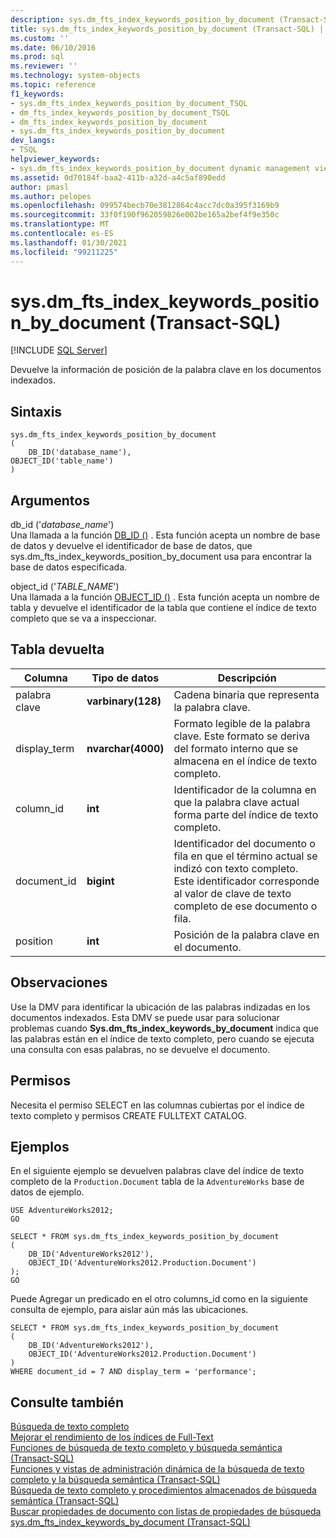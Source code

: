 ```yaml
---
description: sys.dm_fts_index_keywords_position_by_document (Transact-SQL)
title: sys.dm_fts_index_keywords_position_by_document (Transact-SQL) | Microsoft Docs
ms.custom: ''
ms.date: 06/10/2016
ms.prod: sql
ms.reviewer: ''
ms.technology: system-objects
ms.topic: reference
f1_keywords:
- sys.dm_fts_index_keywords_position_by_document_TSQL
- dm_fts_index_keywords_position_by_document_TSQL
- dm_fts_index_keywords_position_by_document
- sys.dm_fts_index_keywords_position_by_document
dev_langs:
- TSQL
helpviewer_keywords:
- sys.dm_fts_index_keywords_position_by_document dynamic management view
ms.assetid: 0d70184f-baa2-411b-a32d-a4c5af890edd
author: pmasl
ms.author: pelopes
ms.openlocfilehash: 099574becb70e3812864c4acc7dc0a395f3169b9
ms.sourcegitcommit: 33f0f190f962059826e002be165a2bef4f9e350c
ms.translationtype: MT
ms.contentlocale: es-ES
ms.lasthandoff: 01/30/2021
ms.locfileid: "99211225"
---
```

# <a name="sysdm_fts_index_keywords_position_by_document-transact-sql"></a>sys.dm_fts_index_keywords_position_by_document (Transact-SQL)
[!INCLUDE [SQL Server](../../includes/applies-to-version/sqlserver.md)]

  Devuelve la información de posición de la palabra clave en los documentos indexados.  
  
## <a name="syntax"></a>Sintaxis  
  
```  
sys.dm_fts_index_keywords_position_by_document  
(   
    DB_ID('database_name'),   
OBJECT_ID('table_name')   
)  
```  
  
## <a name="arguments"></a>Argumentos  
 db_id ('*database_name*')  
 Una llamada a la función [DB_ID ()](../../t-sql/functions/db-id-transact-sql.md) . Esta función acepta un nombre de base de datos y devuelve el identificador de base de datos, que sys.dm_fts_index_keywords_position_by_document usa para encontrar la base de datos especificada.  
  
 object_id ('*TABLE_NAME*')  
 Una llamada a la función [OBJECT_ID ()](../../t-sql/functions/object-id-transact-sql.md) . Esta función acepta un nombre de tabla y devuelve el identificador de la tabla que contiene el índice de texto completo que se va a inspeccionar.  
  
## <a name="table-returned"></a>Tabla devuelta  
  
|Columna|Tipo de datos|Descripción|  
|------------|---------------|-----------------|  
|palabra clave|**varbinary(128)**|Cadena binaria que representa la palabra clave.|  
|display_term|**nvarchar(4000)**|Formato legible de la palabra clave. Este formato se deriva del formato interno que se almacena en el índice de texto completo.|  
|column_id|**int**|Identificador de la columna en que la palabra clave actual forma parte del índice de texto completo.|  
|document_id|**bigint**|Identificador del documento o fila en que el término actual se indizó con texto completo. Este identificador corresponde al valor de clave de texto completo de ese documento o fila.|  
|position|**int**|Posición de la palabra clave en el documento.|  
  
## <a name="remarks"></a>Observaciones  
 Use la DMV para identificar la ubicación de las palabras indizadas en los documentos indexados. Esta DMV se puede usar para solucionar problemas cuando **Sys.dm_fts_index_keywords_by_document** indica que las palabras están en el índice de texto completo, pero cuando se ejecuta una consulta con esas palabras, no se devuelve el documento.  
  
## <a name="permissions"></a>Permisos  
 Necesita el permiso SELECT en las columnas cubiertas por el índice de texto completo y permisos CREATE FULLTEXT CATALOG.  
  
## <a name="examples"></a>Ejemplos  
 En el siguiente ejemplo se devuelven palabras clave del índice de texto completo de la `Production.Document` tabla de la `AdventureWorks` base de datos de ejemplo.  
  
```  
USE AdventureWorks2012;  
GO   
  
SELECT * FROM sys.dm_fts_index_keywords_position_by_document  
(   
    DB_ID('AdventureWorks2012'),  
    OBJECT_ID('AdventureWorks2012.Production.Document')   
);   
GO  
```  
  
 Puede Agregar un predicado en el otro columns_id como en la siguiente consulta de ejemplo, para aislar aún más las ubicaciones.  
  
```  
SELECT * FROM sys.dm_fts_index_keywords_position_by_document  
(   
    DB_ID('AdventureWorks2012'),  
    OBJECT_ID('AdventureWorks2012.Production.Document')   
)  
WHERE document_id = 7 AND display_term = 'performance';  
```  
  
## <a name="see-also"></a>Consulte también  
 [Búsqueda de texto completo](../../relational-databases/search/full-text-search.md)   
 [Mejorar el rendimiento de los índices de Full-Text](../../relational-databases/search/improve-the-performance-of-full-text-indexes.md)   
 [Funciones de búsqueda de texto completo y búsqueda semántica &#40;Transact-SQL&#41;](../../relational-databases/system-functions/full-text-search-and-semantic-search-functions-transact-sql.md)   
 [Funciones y vistas de administración dinámica de la búsqueda de texto completo y la búsqueda semántica &#40;Transact-SQL&#41;](../../relational-databases/system-dynamic-management-views/full-text-and-semantic-search-dynamic-management-views-functions.md)   
 [Búsqueda de texto completo y procedimientos almacenados de búsqueda semántica &#40;Transact-SQL&#41;](../../relational-databases/system-stored-procedures/full-text-search-and-semantic-search-stored-procedures-transact-sql.md)   
 [Buscar propiedades de documento con listas de propiedades de búsqueda](../../relational-databases/search/search-document-properties-with-search-property-lists.md)   
 [sys.dm_fts_index_keywords_by_document &#40;Transact-SQL&#41;](../../relational-databases/system-dynamic-management-views/sys-dm-fts-index-keywords-by-document-transact-sql.md)  
  
  
